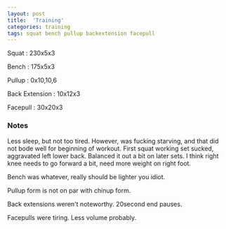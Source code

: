 ```yaml
---
layout: post
title:  'Training'
categories: training
tags: squat bench pullup backextension facepull
---
```


Squat       :   230x5x3

Bench       :   175x5x3

Pullup      :   0x10,10,6

Back Extension  :   10x12x3

Facepull    :   30x20x3

### Notes

Less sleep, but not too tired. However, was fucking starving, and that did not bode well
for beginning of workout. First squat working set sucked, aggravated left lower back.
Balanced it out a bit on later sets. I think right knee needs to go forward a bit, need
more weight on right foot.

Bench was whatever, really should be lighter you idiot.

Pullup form is not on par with chinup form.

Back extensions weren't noteworthy. 20second end pauses.

Facepulls were tiring. Less volume probably.

